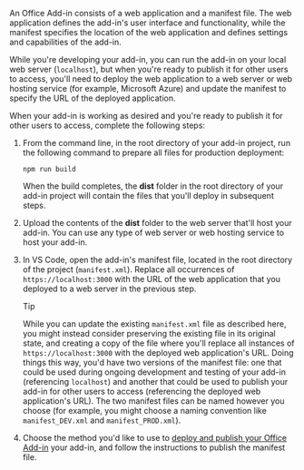 An Office Add-in consists of a web application and a manifest file. The web application defines the add-in's user interface and functionality, while the manifest specifies the location of the web application and defines settings and capabilities of the add-in. 

While you're developing your add-in, you can run the add-in on your local web server (`localhost`), but when you're ready to publish it for other users to access, you'll need to deploy the web application to a web server or web hosting service (for example, Microsoft Azure) and update the manifest to specify the URL of the deployed application. 

When your add-in is working as desired and you're ready to publish it for other users to access, complete the following steps:

1. From the command line, in the root directory of your add-in project, run the following command to prepare all files for production deployment: 

    ```command&nbsp;line
    npm run build
    ```

    When the build completes, the **dist** folder in the root directory of your add-in project will contain the files that you'll deploy in subsequent steps.

2. Upload the contents of the **dist** folder to the web server that'll host your add-in. You can use any type of web server or web hosting service to host your add-in.

3. In VS Code, open the add-in's manifest file, located in the root directory of the project (`manifest.xml`). Replace all occurrences of `https://localhost:3000` with the URL of the web application that you deployed to a web server in the previous step.

    > [!TIP]
    > While you can update the existing `manifest.xml` file as described here, you might instead consider preserving the existing file in its original state, and creating a copy of the file where you'll replace all instances of `https://localhost:3000` with the deployed web application's URL. Doing things this way, you'd have two versions of the manifest file: one that could be used during ongoing development and testing of your add-in (referencing `localhost`) and another that could be used to publish your add-in for other users to access (referencing the deployed web application's URL). The two manifest files can be named however you choose (for example, you might choose a naming convention like `manifest_DEV.xml` and `manifest_PROD.xml`).

4. Choose the method you'd like to use to [deploy and publish your Office Add-in](../publish/publish.md) your add-in, and follow the instructions to publish the manifest file.
